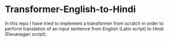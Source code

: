 # Transformer-English-to-Hindi
In this repo I have tried to implement a transformer from scratch in order to perform translation of an input sentence from English (Latin script) to Hindi (Devanagari script).
